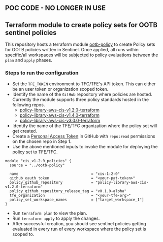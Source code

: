 ## POC CODE - NO LONGER IN USE ##

## Terraform module to create policy sets for OOTB sentinel policies

This repository hosts a terraform module [ootb-policy](./ootb-policy/) to create Policy sets for OOTB policies written in Sentinel. Once applied, all runs within specific/all workspaces will be subjected to policy evaluations between the `plan` and `apply` phases.

### Steps to run the configuration

- Set the `TFE_TOKEN` environment to TFC/TFE's API token. This can either be an user token or organization scoped token.
- Identify the name of the `GitHub` repository where policies are hosted. Currently the module supports three policy standards hosted in the following repos.
    - [policy-library-aws-cis-v1.2.0-terraform](https://github.com/hashicorp/policy-library-aws-cis-v1.2.0-terraform)
    - [policy-library-aws-cis-v1.4.0-terraform](https://github.com/hashicorp/policy-library-aws-cis-v1.4.0-terraform)
    - [policy-library-aws-cis-v3.0.0-terraform](https://github.com/hashicorp/policy-library-aws-cis-v3.0.0-terraform)
- Identify the name of the TFE/TFC organization where the policy set will get created.
- Create a [Personal Access Token](https://docs.github.com/en/authentication/keeping-your-account-and-data-secure/managing-your-personal-access-tokens) in GitHub with `repo:read` permissions on the chosen repo in Step 1.
- Use the above mentioned inputs to invoke the module for deploying the policy set to TFE/TFC.
```hcl
module "cis_v1-2-0_policies" {
  source = "../ootb-policy"

  name                                 = "cis-1-2-0"
  github_oauth_token                   = "<your-pat-token>"
  policy_github_repository             = "policy-library-aws-cis-v1.2.0-terraform"
  policy_github_repository_release_tag = "v0.1.0-alpha"
  tfe_organization                     = "<your-tfe-org>"
  policy_set_workspace_names           = ["target_workspace_1"]
}
```
- Run `terraform plan` to view the plan.
- Run `terraform apply` to apply the changes.
- After successful creation, you should see sentinel policies getting evaluated in every run of every workspace where the policy set is scoped to.
